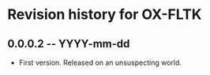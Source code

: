 # Revision history for OX-FLTK

## 0.0.0.2 -- YYYY-mm-dd

* First version. Released on an unsuspecting world.
